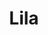 ---
title: Lila
date: 
draft: false

# descripcion
description : Conjunto de aros y dije de plata con cristal

materials: Plata 925

color: Plateado y cristal

dimensions: 0,8cm x 1,5cm (dije) - 0,8cm x 1,5cm (aros)

code: 06-18-0392

type: "Conjuntos"

categories: []

price: $22.820,00

price_eftvo: $19.400,00

# Images
# first image will be shown in the product page
images:
  # - image: "images/path_to_image"
  # La ubicacion de las imagenes es imagenes/Conjuntos/Conjuntos.Aros y Dije/06-18-0392-lila
  - image: "./images/conjuntos/aros_y_dije/06-18-0392-redondo-cristal-lila_a.JPG"
  - image: "./images/conjuntos/aros_y_dije/06-18-0392-redondo-cristal-lila_b.JPG"
---